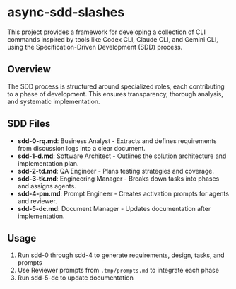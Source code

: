 # async-sdd-slashes

This project provides a framework for developing a collection of CLI commands inspired by tools like Codex CLI, Claude CLI, and Gemini CLI, using the Specification-Driven Development (SDD) process.

## Overview

The SDD process is structured around specialized roles, each contributing to a phase of development. This ensures transparency, thorough analysis, and systematic implementation.

## SDD Files

- **sdd-0-rq.md**: Business Analyst - Extracts and defines requirements from discussion logs into a clear document.
- **sdd-1-d.md**: Software Architect - Outlines the solution architecture and implementation plan.
- **sdd-2-td.md**: QA Engineer - Plans testing strategies and coverage.
- **sdd-3-tk.md**: Engineering Manager - Breaks down tasks into phases and assigns agents.
- **sdd-4-pm.md**: Prompt Engineer - Creates activation prompts for agents and reviewer.
- **sdd-5-dc.md**: Document Manager - Updates documentation after implementation.

## Usage

1. Run sdd-0 through sdd-4 to generate requirements, design, tasks, and prompts
2. Use Reviewer prompts from `.tmp/prompts.md` to integrate each phase
3. Run sdd-5-dc to update documentation